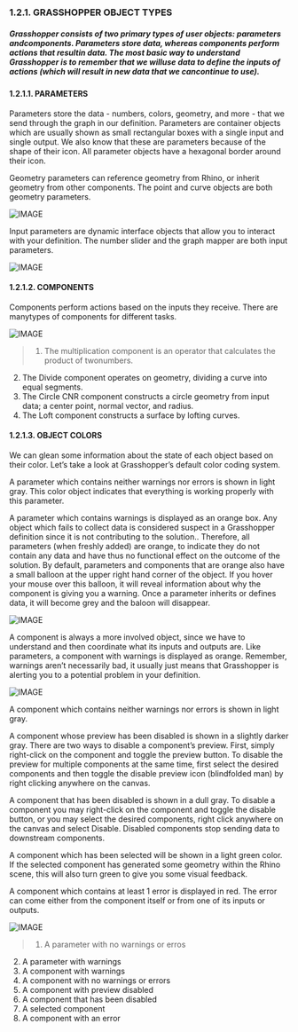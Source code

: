 ### 1.2.1. GRASSHOPPER OBJECT TYPES

##### Grasshopper consists of two primary types of user objects: parameters andcomponents. Parameters store data, whereas components perform actions that resultin data. The most basic way to understand Grasshopper is to remember that we willuse data to define the inputs of actions (which will result in new data that we cancontinue to use).

#### 1.2.1.1. PARAMETERS
Parameters store the data - numbers, colors, geometry, and more - that we send through the graph in our definition. Parameters are container objects which are usually shown as small rectangular boxes with a single input and single output. We also know that these are parameters because of the shape of their icon. All parameter objects have a hexagonal border around their icon.

Geometry parameters can reference geometry from Rhino, or inherit geometry from other components. The point and curve objects are both geometry parameters.

![IMAGE](images/1-2-1/1-2-1_001-geometry-parameters.png)

Input parameters are dynamic interface objects that allow you to interact with your definition. The number slider and the graph mapper are both input parameters.

![IMAGE](images/1-2-1/1-2-1_002-input-parameters.png)

#### 1.2.1.2. COMPONENTS
Components perform actions based on the inputs they receive. There are manytypes of components for different tasks.

![IMAGE](images/1-2-1/1-2-1_003-components.png)

>1. The multiplication component is an operator that calculates the product of twonumbers.
2. The Divide component operates on geometry, dividing a curve into equal
segments.
3. The Circle CNR component constructs a circle geometry from input data; a center point, normal vector, and radius.
4. The Loft component constructs a surface by lofting curves.

#### 1.2.1.3. OBJECT COLORS
We can glean some information about the state of each object based on their color. Let’s take a look at Grasshopper’s default color coding system.

A parameter which contains neither warnings nor errors is shown in light
gray. This color object indicates that everything is working properly with this
parameter.

A parameter which contains warnings is displayed as an orange box. Any object which fails to collect data is considered suspect in a Grasshopper definition since it is not contributing to the solution.. Therefore, all parameters (when freshly added) are orange, to indicate they do not contain any data and have thus no functional effect on the outcome of the solution. By default, parameters and components that are orange also have a small balloon at the upper right hand corner of the object. If you hover your mouse over this balloon, it will reveal information about why the component is giving you a warning. Once a parameter inherits or defines data, it will become grey and the baloon will disappear.

![IMAGE](images/1-2-1/1-2-1_004-parameter-warning.png)

A component is always a more involved object, since we have to understand and then coordinate what its inputs and outputs are. Like parameters, a component with warnings is displayed as orange. Remember, warnings aren’t necessarily bad, it usually just means that Grasshopper is alerting you to a potential problem in your definition.

![IMAGE](images/1-2-1/1-2-1_005-component-warning.png)

A component which contains neither warnings nor errors is shown in light gray.

A component whose preview has been disabled is shown in a slightly darker
gray. There are two ways to disable a component’s preview. First, simply right-click on the component and toggle the preview button. To disable the preview for multiple components at the same time, first select the desired components and then toggle the disable preview icon (blindfolded man) by right clicking anywhere on the canvas.

A component that has been disabled is shown in a dull gray. To disable a
component you may right-click on the component and toggle the disable button, or you may select the desired components, right click anywhere on the canvas and select Disable. Disabled components stop sending data to downstream components.

A component which has been selected will be shown in a light green color. If the selected component has generated some geometry within the Rhino scene, this will also turn green to give you some visual feedback.

A component which contains at least 1 error is displayed in red. The error can come either from the component itself or from one of its inputs or outputs.

![IMAGE](images/1-2-1/1-2-1_006-object-colors.png)
>1. A parameter with no warnings or erros
2. A parameter with warnings
3. A component with warnings
4. A component with no warnings or errors
5. A component with preview disabled
6. A component that has been disabled
7. A selected component
8. A component with an error
